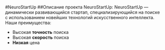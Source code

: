 #NeuroStartUp
##Описание проекта NeuroStartUp:
NeuroStartUp — динамически развивающийся стартап, специализирующийся на поиске с использованием новейших технологий искусственного интеллекта. Наши преимущества:
* Высокая **точность** поиска
* Высокая **скорость** поиска
* **Низкая** цена

 
 
 